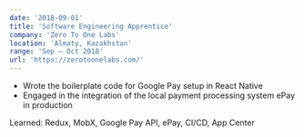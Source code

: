 ```yaml
---
date: '2018-09-01'
title: 'Software Engineering Apprentice'
company: 'Zero To One Labs'
location: 'Almaty, Kazakhstan'
range: 'Sep – Oct 2018'
url: 'https://zerotoonelabs.com/'
---
```


- Wrote the boilerplate code for Google Pay setup in React Native
- ​Engaged in the integration of the local payment processing system ePay in production

Learned: Redux, MobX, Google Pay API, ePay, CI/CD, App Center
